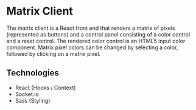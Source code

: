 # Matrix Client

The matrix client is a React front end that renders a matrix of pixels (represented as buttons) and a control panel consisting of a color control and a reset control. The rendered color control is an HTML5 input color component. Matrix pixel colors can be changed by selecting a color, followed by clicking on a matrix pixel.

## Technologies

-   React (Hooks / Context)
-   Socket.io
-   Sass (Styling)
